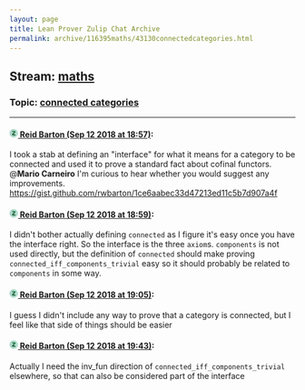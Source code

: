 ```yaml
---
layout: page
title: Lean Prover Zulip Chat Archive 
permalink: archive/116395maths/43130connectedcategories.html
---
```


## Stream: [maths](index.html)
### Topic: [connected categories](43130connectedcategories.html)

---

#### [![Click to go to Zulip](../../assets/img/zulip2.png) Reid Barton (Sep 12 2018 at 18:57)](https://leanprover.zulipchat.com/#narrow/stream/116395-maths/topic/connected%20categories/near/133812119):
I took a stab at defining an "interface" for what it means for a category to be connected and used it to prove a standard fact about cofinal functors. @**Mario Carneiro** I'm curious to hear whether you would suggest any improvements.
https://gist.github.com/rwbarton/1ce6aabec33d47213ed11c5b7d907a4f

#### [![Click to go to Zulip](../../assets/img/zulip2.png) Reid Barton (Sep 12 2018 at 18:59)](https://leanprover.zulipchat.com/#narrow/stream/116395-maths/topic/connected%20categories/near/133812190):
I didn't bother actually defining `connected` as I figure it's easy once you have the interface right. So the interface is the three `axiom`s. `components` is not used directly, but the definition of `connected` should make proving `connected_iff_components_trivial` easy so it should probably be related to `components` in some way.

#### [![Click to go to Zulip](../../assets/img/zulip2.png) Reid Barton (Sep 12 2018 at 19:05)](https://leanprover.zulipchat.com/#narrow/stream/116395-maths/topic/connected%20categories/near/133812479):
I guess I didn't include any way to prove that a category is connected, but I feel like that side of things should be easier

#### [![Click to go to Zulip](../../assets/img/zulip2.png) Reid Barton (Sep 12 2018 at 19:43)](https://leanprover.zulipchat.com/#narrow/stream/116395-maths/topic/connected%20categories/near/133814587):
Actually I need the inv_fun direction of `connected_iff_components_trivial` elsewhere, so that can also be considered part of the interface

